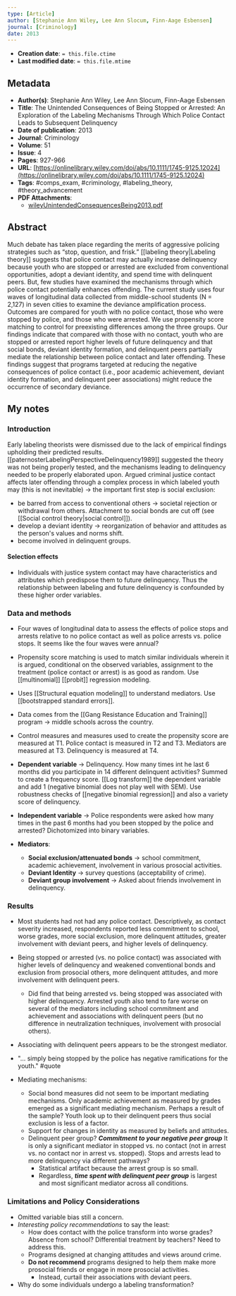 ```yaml
---
type: [Article]
author: [Stephanie Ann Wiley, Lee Ann Slocum, Finn-Aage Esbensen]
journal: [Criminology]
date: 2013
---
```


* **Creation date**: `= this.file.ctime`
* **Last modified date**: `= this.file.mtime`

## Metadata

* **Author(s)**: Stephanie Ann Wiley, Lee Ann Slocum, Finn-Aage Esbensen
* **Title**: The Unintended Consequences of Being Stopped or Arrested: An Exploration of the Labeling Mechanisms Through Which Police Contact Leads to Subsequent Delinquency
* **Date of publication**: 2013
* **Journal**: Criminology
* **Volume**: 51
* **Issue**: 4
* **Pages**: 927-966
* **URL**: [https://onlinelibrary.wiley.com/doi/abs/10.1111/1745-9125.12024](https://onlinelibrary.wiley.com/doi/abs/10.1111/1745-9125.12024)
* **Tags**: #comps_exam, #criminology, #labeling_theory, #theory_advancement
* **PDF Attachments**:
  * [wileyUnintendedConsequencesBeing2013.pdf](zotero://open-pdf/library/items/YVG85WGF)

## Abstract

Much debate has taken place regarding the merits of aggressive policing strategies such as “stop, question, and frisk.” [[labeling theory|Labeling theory]] suggests that police contact may actually increase delinquency because youth who are stopped or arrested are excluded from conventional opportunities, adopt a deviant identity, and spend time with delinquent peers. But, few studies have examined the mechanisms through which police contact potentially enhances offending. The current study uses four waves of longitudinal data collected from middle-school students (N = 2,127) in seven cities to examine the deviance amplification process. Outcomes are compared for youth with no police contact, those who were stopped by police, and those who were arrested. We use propensity score matching to control for preexisting differences among the three groups. Our findings indicate that compared with those with no contact, youth who are stopped or arrested report higher levels of future delinquency and that social bonds, deviant identity formation, and delinquent peers partially mediate the relationship between police contact and later offending. These findings suggest that programs targeted at reducing the negative consequences of police contact (i.e., poor academic achievement, deviant identity formation, and delinquent peer associations) might reduce the occurrence of secondary deviance.

## My notes

### Introduction

Early labeling theorists were dismissed due to the lack of empirical findings upholding their predicted results. [[paternosterLabelingPerspectiveDelinquency1989]] suggested the theory was not being properly tested, and the mechanisms leading to delinquency needed to be properly elaborated upon. Argued criminal justice contact affects later offending through a complex process in which labeled youth may (this is not inevitable) -> the important first step is social exclusion:

* be barred from access to conventional others -> societal rejection or withdrawal from others. Attachment to social bonds are cut off (see [[Social control theory|social control]]).
* develop a deviant identity -> reorganization of behavior and attitudes as the person's values and norms shift.
* become involved in delinquent groups.

#### Selection effects

* Individuals with justice system contact may have characteristics and attributes which predispose them to future delinquency. Thus the relationship between labeling and future delinquency is confounded by these higher order variables.

### Data and methods

* Four waves of longitudinal data to assess the effects of police stops and arrests relative to no police contact as well as police arrests vs. police stops. It seems like the four waves were annual?
  
* Propensity score matching is used to match similar individuals wherein it is argued, conditional on the observed variables, assignment to the treatment (police contact or arrest) is as good as random. Use [[multinomial]] [[probit]] regression modeling.
  
* Uses [[Structural equation modeling]] to understand mediators. Use [[bootstrapped standard errors]].
  
* Data comes from the [[Gang Resistance Education and Training]] program -> middle schools across the country.
  
* Control measures and measures used to create the propensity score are measured at T1. Police contact is measured in T2 and T3. Mediators are measured at T3. Delinquency is measured at T4.
  
* **Dependent variable** -> Delinquency. How many times int he last 6 months did you participate in 14 different delinquent activities? Summed to create a frequency score. [[Log transform]] the dependent variable and add 1 (negative binomial does not play well with SEM). Use robustness checks of [[negative binomial regression]] and also a variety score of delinquency.
  
* **Independent variable** -> Police respondents were asked how many times in the past 6 months had you been stopped by the police and arrested? Dichotomized into binary variables.
  
* **Mediators**:
	* **Social exclusion/attenuated bonds** -> school commitment, academic achievement, involvement in various prosocial activities.
	* **Deviant Identity** -> survey questions (acceptability of crime).
	* **Deviant group involvement** -> Asked about friends involvement in delinquency.

### Results

* Most students had not had any police contact. Descriptively, as contact severity increased, respondents reported less commitment to school, worse grades, more social exclusion, more delinquent attitudes, greater involvement with deviant peers, and higher levels of delinquency.
  
* Being stopped or arrested (vs. no police contact) was associated with higher levels of delinquency and weakened conventional bonds and exclusion from prosocial others, more delinquent attitudes, and more involvement with delinquent peers.
	* Did find that being arrested vs. being stopped was associated with higher delinquency. Arrested youth also tend to fare worse on several of the mediators including school commitment and achievement and associations with delinquent peers (but no difference in neutralization techniques, involvement with prosocial others).
	  
* Associating with delinquent peers appears to be the strongest mediator.
* "... simply being stopped by the police has negative ramifications for the youth." #quote 
  
* Mediating mechanisms:
	* Social bond measures did not seem to be important mediating mechanisms. Only academic achievement as measured by grades emerged as a significant mediating mechanism. Perhaps a result of the sample? Youth look up to their delinquent peers thus social exclusion is less of a factor.
	* Support for changes in identity as measured by beliefs and attitudes.
	* Delinquent peer group? ***Commitment to your negative peer group*** It is only a significant mediator in stopped vs. no contact (not in arrest vs. no contact nor in arrest vs. stopped). Stops and arrests lead to more delinquency via different pathways?
		* Statistical artifact because the arrest group is so small.
		* Regardless, ***time spent with delinquent peer group*** is largest and most significant mediator across all conditions.

### Limitations and Policy Considerations

* Omitted variable bias still a concern.
* *Interesting policy recommendations* to say the least:
	* How does contact with the police transform into worse grades? Absence from school? Differential treatment by teachers? Need to address this.
	* Programs designed at changing attitudes and views around crime.
	* **Do not recommend** programs designed to help them make more prosocial friends or engage in more prosocial activities.
		* Instead, curtail their associations with deviant peers.
* Why do some individuals undergo a labeling transformation?